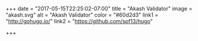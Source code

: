 +++
date = "2017-05-15T22:25:02-07:00"
title = "Akash Validator"
image = "akash.svg"
alt = "Akash Validator"
color = "#60d2d3"
link1 = "http://gohugo.io/"
link2 = "https://github.com/spf13/hugo"

+++
